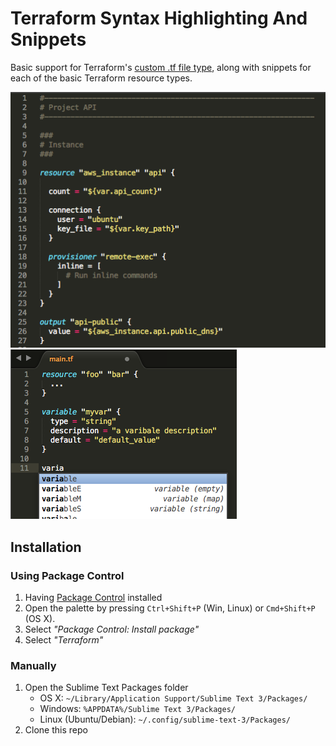 Terraform Syntax Highlighting And Snippets
==========================================

Basic support for Terraform's [custom .tf file type](http://www.terraform.io/docs/configuration/syntax.html), along with snippets for each of the basic Terraform resource types.


![screenshot](screenshot.png)
![screenshot](screenshot2.png)


Installation
------------

### Using Package Control

1. Having [Package Control](https://packagecontrol.io/installation) installed
2. Open the palette by pressing `Ctrl+Shift+P` (Win, Linux) or `Cmd+Shift+P` (OS X).
3. Select _"Package Control: Install package"_
4. Select _"Terraform"_

### Manually

1. Open the Sublime Text Packages folder
    - OS X: `~/Library/Application Support/Sublime Text 3/Packages/`
    - Windows: `%APPDATA%/Sublime Text 3/Packages/`
    - Linux (Ubuntu/Debian): `~/.config/sublime-text-3/Packages/`
2. Clone this repo
